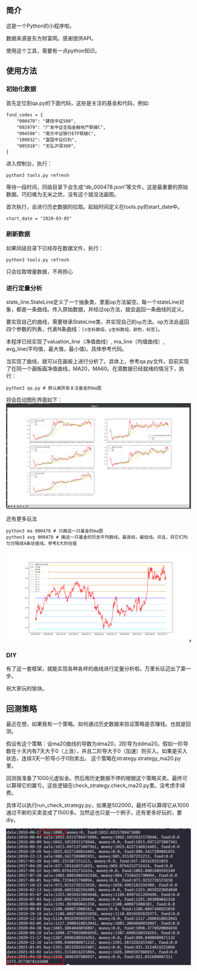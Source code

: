 ## 简介
这是一个Python的小程序啦。

数据来源是东方财富网，感谢提供API。

使用这个工具，需要有一点python知识。

## 使用方法
### 初始化数据
首先定位到qa.py的下面代码，这些是关注的基金和代码，例如:
```
fund_codes = {
    "000478": "建信中证500",
    "002979": "广发中证全指金融地产联接C",
    "004598": "南方中证银行ETF联接C",
    "100032": "富国中证红利",
    "005918": "天弘沪深300",
}
```
进入控制台，执行：
```
python3 tools.py refresh
```

等待一段时间，同级目录下会生成“db_000478.json”等文件。这是最重要的原始数据。巧妇难为无米之炊，没有这个就没法画图。

首次执行，会进行历史数据的拉取。起始时间定义在tools.py的start_date中。
```
start_date = "2020-03-05"
```

### 刷新数据
如果同级目录下已经存在数据文件，执行：
```
python3 tools.py refresh
```
只会拉取增量数据，不用担心

### 进行定量分析
state_line.StateLine定义了一个抽象类，里面op方法留空。每一个stateLine对象，都是一条曲线。传入原始数据，并经过op方法，就会返回一条曲线的定义。

要实现自己的曲线，需要继承StateLine类，并实现自己的`op`方法。op方法会返回四个参数的列表，代表N条曲线：`[x坐标数组，y坐标数组，颜色，标签]`。

本程序已经实现了valuation_line（净值曲线）, ma_line（均值曲线）, avg_line(平均值，最大值，最小值)。具体参考代码。

当实现了曲线，就可以在画板上进行分析了。具体上，参考qa.py文件。目前实现了在同一个画板画净值曲线，MA20，MA60。在源数据已经就绪的情况下，执行：
```
python3 qa.py # 默认画所有关注基金的ma图
```
将会启动图形界面如下：
![](./example.png)

还有更多玩法
```
python3 ma 000478 # 只画这一只基金的ma图
python3 avg 000478 # 画这一只基金的历史平均数线，最高线，最低线。并且，将它们均匀分隔成4条估值线。参考E大的估值
```
![](./avg_line.png)

### DIY
有了这一套框架，就能实现各种各样的曲线进行定量分析啦。万里长征迈出了第一步。

祝大家玩的愉快。


## 回测策略
最近在想，如果我有一个策略。如何通过历史数据来验证策略是否赚钱。也就是回测。

假设有这个策略：设ma20曲线的导数为dma20，2阶导为ddma20。假如一阶导数在十天内有7天大于0（上涨），并且二阶导大于0（加速）则买入。如果是买入状态，连续3天一阶导小于0则卖出。
这个策略在strategy.strategy_ma20.py里。

回测我准备了1000元虚拟金。然后用历史数据不停的根据这个策略买卖。最终可以算得它的赢亏。这些逻辑在check_strategy.check_ma20.py里。没考虑手续费。

具体可以执行run_check_strategy.py，如果是502000，最终可以算得它从1000通过不断的买卖变成了1500多。当然这也只是一个例子。还有更多好玩的，要diy。

![](./check_ma20.png)